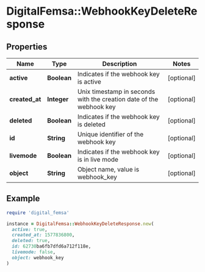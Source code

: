 # DigitalFemsa::WebhookKeyDeleteResponse

## Properties

| Name | Type | Description | Notes |
| ---- | ---- | ----------- | ----- |
| **active** | **Boolean** | Indicates if the webhook key is active | [optional] |
| **created_at** | **Integer** | Unix timestamp in seconds with the creation date of the webhook key | [optional] |
| **deleted** | **Boolean** | Indicates if the webhook key is deleted | [optional] |
| **id** | **String** | Unique identifier of the webhook key | [optional] |
| **livemode** | **Boolean** | Indicates if the webhook key is in live mode | [optional] |
| **object** | **String** | Object name, value is webhook_key | [optional] |

## Example

```ruby
require 'digital_femsa'

instance = DigitalFemsa::WebhookKeyDeleteResponse.new(
  active: true,
  created_at: 1577836800,
  deleted: true,
  id: 62730ba6fb7dfd6a712f118e,
  livemode: false,
  object: webhook_key
)
```

